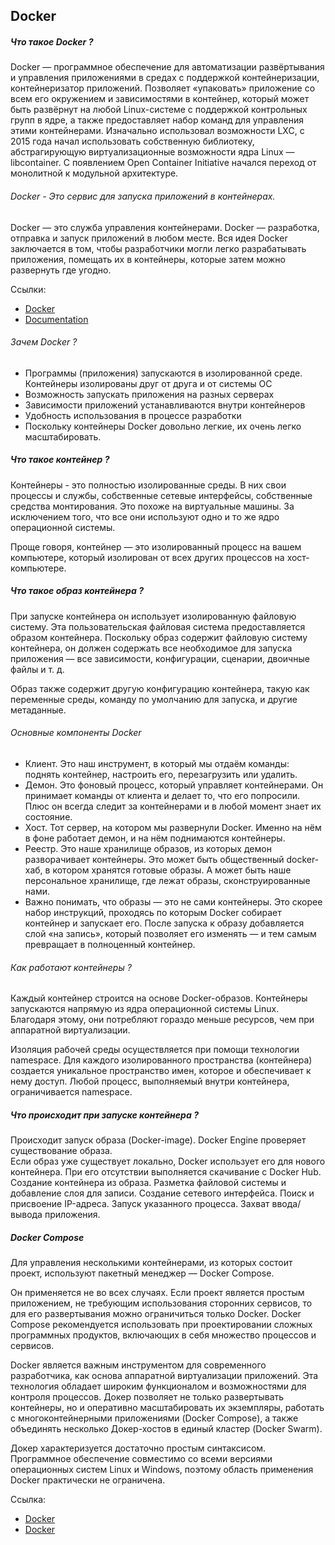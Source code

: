 ## Docker

##### Что такое Docker ? 
Docker — программное обеспечение для автоматизации развёртывания и управления приложениями в средах с поддержкой 
контейнеризации, контейнеризатор приложений. Позволяет «упаковать» приложение со всем его окружением и 
зависимостями в контейнер, который может быть развёрнут на любой Linux-системе с поддержкой контрольных групп в ядре, а 
также предоставляет набор команд для управления этими контейнерами. Изначально использовал возможности LXC, с 2015 года 
начал использовать собственную библиотеку, абстрагирующую виртуализационные возможности ядра Linux — libcontainer.
С появлением Open Container Initiative начался переход от монолитной к модульной архитектуре.


###### Docker - Это сервис для запуска приложений в контейнерах.


Docker — это служба управления контейнерами. 
Docker — разработка, отправка и запуск приложений в любом месте. 
Вся идея Docker заключается в том, чтобы разработчики могли легко разрабатывать приложения, помещать их в контейнеры,
которые затем можно развернуть где угодно.

Ссылки:
* [Docker](https://www.wikiwand.com/ru/Docker)
* [Documentation](https://docs.docker.com/get-started/)


###### Зачем Docker ?
* Программы (приложения) запускаются в изолированной среде. Контейнеры изолированы друг от друга и от системы ОС
* Возможность запускать приложения на разных серверах
* Зависимости приложений устанавливаются внутри контейнеров
* Удобность использования в процессе разработки
* Поскольку контейнеры Docker довольно легкие, их очень легко масштабировать.

##### Что такое контейнер ? 
Контейнеры - это полностью изолированные среды.
В них свои процессы и службы, собственные сетевые интерфейсы, собственные средства монтирования.
Это похоже на виртуальные машины.
За исключением того, что все они используют одно и то же
ядро операционной системы.

Проще говоря, контейнер — это изолированный процесс на вашем компьютере,
который изолирован от всех других процессов на хост-компьютере.


##### Что такое образ контейнера ?

При запуске контейнера он использует изолированную файловую систему.
Эта пользовательская файловая система предоставляется образом контейнера. 
Поскольку образ содержит файловую систему контейнера, он должен содержать все 
необходимое для запуска приложения — все зависимости, конфигурации, сценарии, двоичные файлы и т. д. 

Образ также содержит другую конфигурацию контейнера, 
такую как переменные среды, команду по умолчанию для запуска, и другие метаданные.


###### Основные компоненты Docker

* Клиент. Это наш инструмент, в который мы отдаём команды: поднять контейнер, настроить его, перезагрузить или удалить.
* Демон. Это фоновый процесс, который управляет контейнерами. Он принимает команды от клиента и делает то, что его попросили. Плюс он всегда следит за контейнерами и в любой момент знает их состояние.
* Хост. Тот сервер, на котором мы развернули Docker. Именно на нём в фоне работает демон, и на нём поднимаются контейнеры.
* Реестр. Это наше хранилище образов, из которых демон разворачивает контейнеры. Это может быть общественный docker-хаб, в котором хранятся готовые образы. А может быть наше персональное хранилище, где лежат образы, сконструированные нами.
* Важно понимать, что образы — это не сами контейнеры. Это скорее набор инструкций, проходясь по которым Docker собирает контейнер и запускает его. После запуска к образу добавляется слой «на запись», который позволяет его изменять — и тем самым превращает в полноценный контейнер.


###### Как работают контейнеры ?
Каждый контейнер строится на основе Docker-образов. Контейнеры запускаются напрямую из ядра операционной системы Linux. 
Благодаря этому, они потребляют гораздо меньше ресурсов, чем при аппаратной виртуализации.

Изоляция рабочей среды осуществляется при помощи технологии namespace. 
Для каждого изолированного пространства (контейнера) создается уникальное пространство имен, которое и обеспечивает к нему доступ.
Любой процесс, выполняемый внутри контейнера, ограничивается namespace.


##### Что происходит при запуске контейнера ?
Происходит запуск образа (Docker-image). 
Docker Engine проверяет существование образа.  
Если образ уже существует локально, Docker использует его для нового контейнера.
При его отсутствии выполняется скачивание с Docker Hub.
Создание контейнера из образа.
Разметка файловой системы и добавление слоя для записи.
Создание сетевого интерфейса.
Поиск и присвоение IP-адреса.
Запуск указанного процесса.
Захват ввода/вывода приложения.


##### Docker Compose
Для управления несколькими контейнерами, из которых состоит проект, используют пакетный менеджер — Docker Compose.

Он применяется не во всех случаях. 
Если проект является простым приложением, не требующим использования сторонних сервисов, то для его развертывания 
можно ограничиться только Docker. Docker Compose рекомендуется использовать при проектировании сложных программных 
продуктов, включающих в себя множество процессов и сервисов.



Docker является важным инструментом для современного разработчика, как основа аппаратной виртуализации приложений. 
Эта технология обладает широким функционалом и возможностями для контроля процессов. 
Докер позволяет не только развертывать контейнеры, но и оперативно масштабировать их экземпляры, работать с
многоконтейнерными приложениями (Docker Compose), а также объединять несколько Докер-хостов в единый кластер (Docker Swarm).

Докер характеризуется достаточно простым синтаксисом.
Программное обеспечение совместимо со всеми версиями операционных систем Linux и Windows, 
поэтому область применения Docker практически не ограничена.

Ссылка:
* [Docker](https://www.google.com/search?q=%D1%87%D1%82%D0%BE+%D1%82%D0%B0%D0%BA%D0%BE%D0%B5+%D0%B4%D0%BE%D0%BA%D0%B5%D1%80&bih=633&biw=1396&hl=ru&sxsrf=ALiCzsb-okoYjYDLBU8Y20k-QiDy92cZpA%3A1668038720458&ei=QEBsY-nMG4qfrwTC5qbQCw&oq=%D0%BA%D0%BE%D0%BC%D0%BF%D0%BE%D0%BD%D0%B5%D0%BD%D1%82%D1%8B+%D0%B4%D0%BE%D0%BA%D0%B5%D1%80&gs_lcp=Cgxnd3Mtd2l6LXNlcnAQARgAMgoIABBHENYEELADMgoIABBHENYEELADMgoIABBHENYEELADMgoIABBHENYEELADMgoIABBHENYEELADMgoIABBHENYEELADMgoIABBHENYEELADMgoIABBHENYEELADSgQITRgBSgQIQRgASgQIRhgAUABYAGDApwJoAXABeACAAQCIAQCSAQCYAQDIAQjAAQE&sclient=gws-wiz-serp)
* [Docker](https://www.google.com/search?q=%D0%BA%D0%BE%D0%BC%D0%BF%D0%BE%D0%BD%D0%B5%D0%BD%D1%82%D1%8B+%D0%B4%D0%BE%D0%BA%D0%B5%D1%80&source=lmns&bih=685&biw=1396&hl=ru&sa=X&ved=2ahUKEwiptIzSpqL7AhVSpYsKHYLgAC0Q_AUoAHoECAEQAA)